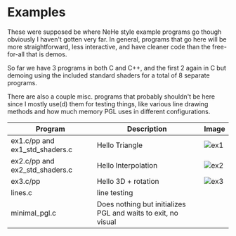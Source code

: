Examples
========

These were supposed be where NeHe style example programs go though obviously I haven't
gotten very far.  In general, programs that go here will be more straightforward, less interactive,
and have cleaner code than the free-for-all that is demos.

So far we have 3 programs in both C and C++, and the first 2 again in C but demoing using
the included standard shaders for a total of 8 separate programs.

There are also a couple misc. programs that probably shouldn't be
here since I mostly use(d) them for testing things, like various line
drawing methods and how much memory PGL uses in different configurations.


| Program | Description | Image |
| --- | --- | --- |
| ex1.c/pp and ex1_std_shaders.c | Hello Triangle      | ![ex1](https://raw.githubusercontent.com/rswinkle/PortableGL/master/media/screenshots/ex1.png) |
| ex2.c/pp and ex2_std_shaders.c | Hello Interpolation | ![ex2](https://raw.githubusercontent.com/rswinkle/PortableGL/master/media/screenshots/ex2.png) |
| ex3.c/pp | Hello 3D + rotation | ![ex3](https://raw.githubusercontent.com/rswinkle/PortableGL/master/media/screenshots/ex3.png) |
| lines.c | line testing |  |
| minimal_pgl.c | Does nothing but initializes PGL and waits to exit, no visual |  |

